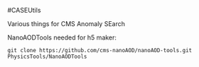#CASEUtils

Various things for CMS Anomaly SEarch

NanoAODTools needed for h5 maker: 
```
git clone https://github.com/cms-nanoAOD/nanoAOD-tools.git PhysicsTools/NanoAODTools
```
